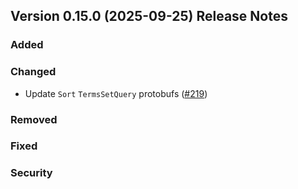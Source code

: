 ## Version 0.15.0 (2025-09-25) Release Notes


### Added

### Changed
- Update `Sort`  `TermsSetQuery` protobufs ([#219](https://github.com/opensearch-project/opensearch-protobufs/pull/219))
### Removed

### Fixed

### Security
